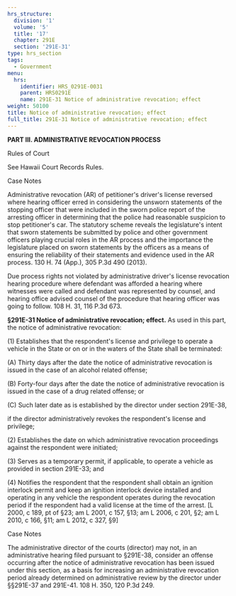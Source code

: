 ```yaml
---
hrs_structure:
  division: '1'
  volume: '5'
  title: '17'
  chapter: 291E
  section: '291E-31'
type: hrs_section
tags:
  - Government
menu:
  hrs:
    identifier: HRS_0291E-0031
    parent: HRS0291E
    name: 291E-31 Notice of administrative revocation; effect
weight: 50100
title: Notice of administrative revocation; effect
full_title: 291E-31 Notice of administrative revocation; effect
---
```

**PART III. ADMINISTRATIVE REVOCATION PROCESS**

Rules of Court

See Hawaii Court Records Rules.

Case Notes

Administrative revocation (AR) of petitioner's driver's license reversed where hearing officer erred in considering the unsworn statements of the stopping officer that were included in the sworn police report of the arresting officer in determining that the police had reasonable suspicion to stop petitioner's car. The statutory scheme reveals the legislature's intent that sworn statements be submitted by police and other government officers playing crucial roles in the AR process and the importance the legislature placed on sworn statements by the officers as a means of ensuring the reliability of their statements and evidence used in the AR process. 130 H. 74 (App.), 305 P.3d 490 (2013).

Due process rights not violated by administrative driver's license revocation hearing procedure where defendant was afforded a hearing where witnesses were called and defendant was represented by counsel, and hearing office advised counsel of the procedure that hearing officer was going to follow. 108 H. 31, 116 P.3d 673.

**§291E-31 Notice of administrative revocation; effect.** As used in this part, the notice of administrative revocation:

(1) Establishes that the respondent's license and privilege to operate a vehicle in the State or on or in the waters of the State shall be terminated:

(A) Thirty days after the date the notice of administrative revocation is issued in the case of an alcohol related offense;

(B) Forty-four days after the date the notice of administrative revocation is issued in the case of a drug related offense; or

(C) Such later date as is established by the director under section 291E-38,

if the director administratively revokes the respondent's license and privilege;

(2) Establishes the date on which administrative revocation proceedings against the respondent were initiated;

(3) Serves as a temporary permit, if applicable, to operate a vehicle as provided in section 291E-33; and

(4) Notifies the respondent that the respondent shall obtain an ignition interlock permit and keep an ignition interlock device installed and operating in any vehicle the respondent operates during the revocation period if the respondent had a valid license at the time of the arrest. [L 2000, c 189, pt of §23; am L 2001, c 157, §13; am L 2006, c 201, §2; am L 2010, c 166, §11; am L 2012, c 327, §9]

Case Notes

The administrative director of the courts (director) may not, in an administrative hearing filed pursuant to §291E-38, consider an offense occurring after the notice of administrative revocation has been issued under this section, as a basis for increasing an administrative revocation period already determined on administrative review by the director under §§291E-37 and 291E-41\. 108 H. 350, 120 P.3d 249.